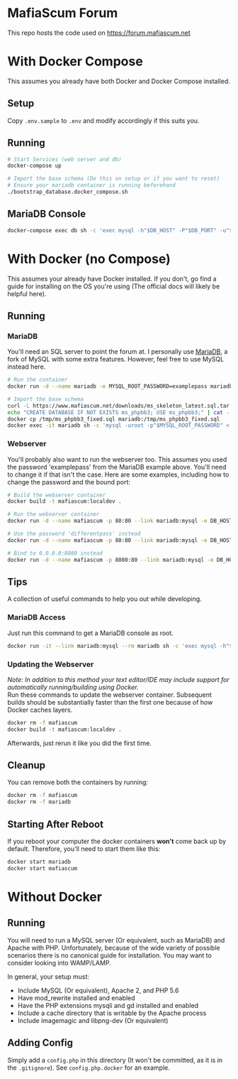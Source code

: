 # MafiaScum Forum
This repo hosts the code used on https://forum.mafiascum.net

# With Docker Compose
This assumes you already have both Docker and Docker Compose installed.

## Setup
Copy `.env.sample` to `.env` and modify accordingly if this suits you.

## Running
```bash
# Start Services (web server and db)
docker-compose up

# Import the base schema (Do this on setup or if you want to reset)
# Ensure your mariadb container is running beforehand
./bootstrap_database.docker_compose.sh
```

## MariaDB Console
```bash
docker-compose exec db sh -c 'exec mysql -h"$DB_HOST" -P"$DB_PORT" -u"$DB_USER" -p"$DB_PASS" $DB_NAME'
```


# With Docker (no Compose)
This assumes your already have Docker installed. If you don't, go find a guide for installing on the OS you're using (The official docs will likely be helpful here).

## Running

### MariaDB
You'll need an SQL server to point the forum at. I personally use [MariaDB](https://mariadb.org/), a fork of MySQL with some extra features. However, feel free to use MySQL instead here.
```bash
# Run the container
docker run -d --name mariadb -e MYSQL_ROOT_PASSWORD=examplepass mariadb:latest

# Import the base schema
curl -L https://www.mafiascum.net/downloads/ms_skeleton_latest.sql.tar.gz | tar -xz -C /tmp/
echo "CREATE DATABASE IF NOT EXISTS ms_phpbb3; USE ms_phpbb3;" | cat - /tmp/ms_phpbb3_skeleton.sql > /tmp/ms_phpbb3_fixed.sql
docker cp /tmp/ms_phpbb3_fixed.sql mariadb:/tmp/ms_phpbb3_fixed.sql
docker exec -it mariadb sh -c 'mysql -uroot -p"$MYSQL_ROOT_PASSWORD" < /tmp/ms_phpbb3_fixed.sql'
```

### Webserver
You'll probably also want to run the webserver too. This assumes you used the password 'examplepass' from the MariaDB example above. You'll need to change it if that isn't the case. Here are some examples, including how to change the password and the bound port:
```bash
# Build the webserver container
docker build -t mafiascum:localdev .

# Run the webserver container
docker run -d --name mafiascum -p 80:80 --link mariadb:mysql -e DB_HOST=mysql -e DB_PORT=3306 -e DB_NAME=ms_phpbb3 -e DB_USER=root -e DB_PASS=examplepass -e SITE_CHAT_URL=ws://localhost:4241 mafiascum:localdev

# Use the password 'differentpass' instead
docker run -d --name mafiascum -p 80:80 --link mariadb:mysql -e DB_HOST=mysql -e DB_PORT=3306 -e DB_NAME=ms_phpbb3 -e DB_USER=root -e DB_PASS=differentpass -e SITE_CHAT_URL=ws://localhost:4241 mafiascum:localdev

# Bind to 0.0.0.0:8080 instead
docker run -d --name mafiascum -p 8080:80 --link mariadb:mysql -e DB_HOST=mysql -e DB_PORT=3306 -e DB_NAME=ms_phpbb3 -e DB_USER=root -e DB_PASS=examplepass -e SITE_CHAT_URL=ws://localhost:4241 mafiascum:localdev
```

## Tips
A collection of useful commands to help you out while developing.

### MariaDB Access
Just run this command to get a MariaDB console as root.
```bash
docker run -it --link mariadb:mysql --rm mariadb sh -c 'exec mysql -h"$MYSQL_PORT_3306_TCP_ADDR" -P"$MYSQL_PORT_3306_TCP_PORT" -uroot -p"$MYSQL_ENV_MYSQL_ROOT_PASSWORD"'
```

### Updating the Webserver
*Note: In addition to this method your text editor/IDE may include support for automatically running/building using Docker.*  
Run these commands to update the webserver container. Subsequent builds should be substantially faster than the first one because of how Docker caches layers.
```bash
docker rm -f mafiascum
docker build -t mafiascum:localdev .
```
Afterwards, just rerun it like you did the first time.

## Cleanup
You can remove both the containers by running:
```bash
docker rm -f mafiascum
docker rm -f mariadb
```

## Starting After Reboot
If you reboot your computer the docker containers **won't** come back up by default. Therefore, you'll need to start them like this:
```bash
docker start mariadb
docker start mafiascum
```

# Without Docker

## Running
You will need to run a MySQL server (Or equivalent, such as MariaDB) and Apache with PHP. Unfortunately, because of the wide variety of possible scenarios there is no canonical guide for installation. You may want to consider looking into WAMP/LAMP.

In general, your setup must:
- Include MySQL (Or equivalent), Apache 2, and PHP 5.6
- Have mod_rewrite installed and enabled
- Have the PHP extensions mysqli and gd installed and enabled
- Include a cache directory that is writable by the Apache process
- Include imagemagic and libpng-dev (Or equivalent)

## Adding Config
Simply add a `config.php` in this directory (It won't be committed, as it is in the `.gitignore`). See `config.php.docker` for an example.
